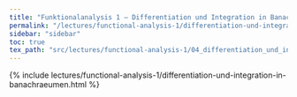 ```yaml
---
title: "Funktionalanalysis 1 – Differentiation und Integration in Banachräumen"
permalink: "/lectures/functional-analysis-1/differentiation-und-integration-in-banachraeumen.html"
sidebar: "sidebar"
toc: true
tex_path: "src/lectures/functional-analysis-1/04_differentiation_und_integration.tex"
---
```


{% include lectures/functional-analysis-1/differentiation-und-integration-in-banachraeumen.html %}